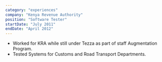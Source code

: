 ```yaml
---
category: "experiences"
company: "Kenya Revenue Authority"
position: "Software Tester"
startDate: "July 2011"
endDate: "April 2012"
---
```


- Worked for KRA while still under Tezza as part of staff Augmentation Program.
- Tested Systems for Customs and Road Transport Departments.
